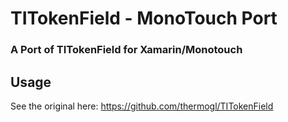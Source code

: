 # TITokenField - MonoTouch Port
### A Port of TITokenField for Xamarin/Monotouch

## Usage

See the original here: https://github.com/thermogl/TITokenField